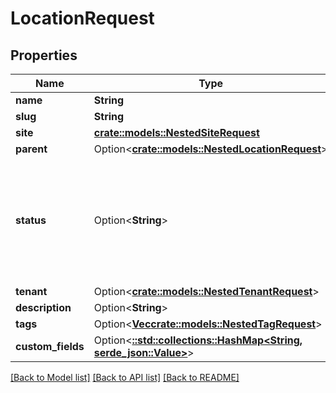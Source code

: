 # LocationRequest

## Properties

Name | Type | Description | Notes
------------ | ------------- | ------------- | -------------
**name** | **String** |  | 
**slug** | **String** |  | 
**site** | [**crate::models::NestedSiteRequest**](NestedSiteRequest.md) |  | 
**parent** | Option<[**crate::models::NestedLocationRequest**](NestedLocationRequest.md)> |  | [optional]
**status** | Option<**String**> | * `planned` - Planned * `staging` - Staging * `active` - Active * `decommissioning` - Decommissioning * `retired` - Retired | [optional]
**tenant** | Option<[**crate::models::NestedTenantRequest**](NestedTenantRequest.md)> |  | [optional]
**description** | Option<**String**> |  | [optional]
**tags** | Option<[**Vec<crate::models::NestedTagRequest>**](NestedTagRequest.md)> |  | [optional]
**custom_fields** | Option<[**::std::collections::HashMap<String, serde_json::Value>**](serde_json::Value.md)> |  | [optional]

[[Back to Model list]](../README.md#documentation-for-models) [[Back to API list]](../README.md#documentation-for-api-endpoints) [[Back to README]](../README.md)


